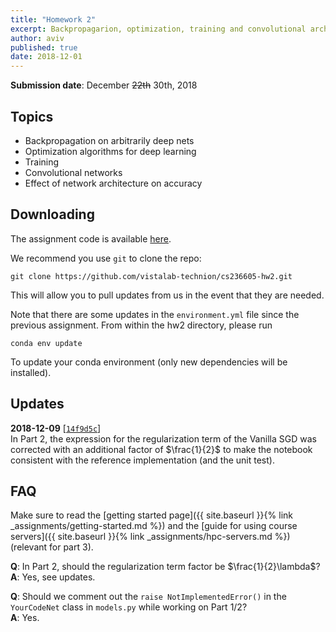 ```yaml
---
title: "Homework 2"
excerpt: Backpropagarion, optimization, training and convolutional architectures
author: aviv
published: true
date: 2018-12-01
---
```


**Submission date**: December ~~22th~~ 30th, 2018

## Topics

- Backpropagation on arbitrarily deep nets
- Optimization algorithms for deep learning
- Training
- Convolutional networks
- Effect of network architecture on accuracy

## Downloading

The assignment code is available
[here](https://github.com/vistalab-technion/cs236605-hw2).

We recommend you use `git` to clone the repo:
```shell
git clone https://github.com/vistalab-technion/cs236605-hw2.git
```
This will allow you to pull updates from us in the event that they are needed.

Note that there are some updates in the `environment.yml` file since the
previous assignment. From within the hw2 directory, please run

```shell
conda env update
```

To update your conda environment (only new dependencies will be installed).

## Updates

**2018-12-09**
\[[`14f9d5c`](https://github.com/vistalab-technion/cs236605-hw2/commit/14f9d5c291c53415e40713d26449cef5448152c6)\]  
In Part 2, the expression for the regularization term of the
Vanilla SGD was corrected with an additional factor of $\frac{1}{2}$ to make the
notebook consistent with the reference implementation (and the unit test).

## FAQ

Make sure to read the [getting started page]({{ site.baseurl }}{% link _assignments/getting-started.md %})
and the [guide for using course servers]({{ site.baseurl }}{% link _assignments/hpc-servers.md %}) (relevant for part 3).

**Q**: In Part 2, should the regularization term factor be $\frac{1}{2}\lambda$?  
**A**: Yes, see updates.

**Q**: Should we comment out the `raise NotImplementedError()` in the
 `YourCodeNet` class in `models.py` while working on Part 1/2?  
**A**: Yes.
